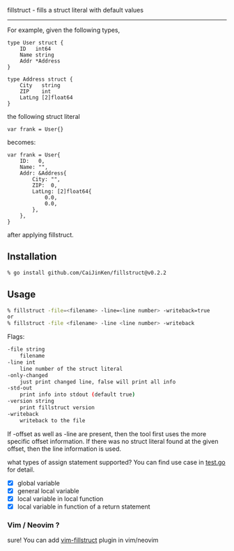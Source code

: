 
fillstruct - fills a struct literal with default values

---

For example, given the following types,

```golang
type User struct {
	ID   int64
	Name string
	Addr *Address
}

type Address struct {
	City   string
	ZIP    int
	LatLng [2]float64
}
```

the following struct literal

```golang
var frank = User{}
```

becomes:

```golang
var frank = User{
	ID:   0,
	Name: "",
	Addr: &Address{
		City: "",
		ZIP:  0,
		LatLng: [2]float64{
			0.0,
			0.0,
		},
	},
}
```

after applying fillstruct.

## Installation

```sh
% go install github.com/CaiJinKen/fillstruct@v0.2.2
```

## Usage

```sh
% fillstruct -file=<filename> -line=<line number> -writeback=true
or
% fillstruct -file <filename> -line <line number> -writeback
```

Flags:

```sh
-file string
    filename
-line int
    line number of the struct literal
-only-changed
    just print changed line, false will print all info
-std-out
    print info into stdout (default true)
-version string
    print fillstruct version
-writeback
    writeback to the file
```

If -offset as well as -line are present, then the tool first uses the
more specific offset information. If there was no struct literal found
at the given offset, then the line information is used.

what types of assign statement supported? You can find use case in [test.go](https://github.com/CaiJinKen/fillstruct/blob/master/test.go) for detail.

- [x] global variable
- [x] general local variable
- [x] local variable in local function
- [x] local variable in function of a return statement

### Vim / Neovim ?

sure! You can add [vim-fillstruct](https://github.com/CaiJinKen/vim-fillstruct) plugin in vim/neovim
